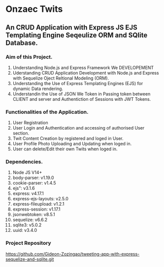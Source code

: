 # Onzaec Twits

## An CRUD Application with Express JS EJS Templating Engine Seqeulize ORM and SQlite Database.

### Aim of this Project.
 1. Understanding  Node.js and Express Framework We DEVELOPEMENT
 2. Uderstanding  CRUD Application Development with Node.js and Express with Sequelize Oject Reltional Modeling (ORM).
 3. Understanding the Use of Express Templating Engines (EJS)  for dynamic Data rendering.
 4. Understandin the Use of JSON We Token in Passing token between CLIENT and server and Authentiction of Sessions with JWT Tokens.

### Functionalities of the Application.
 1. User Registration
 2. User Login and Authentication and accessing of authorised User section.
 3. Twit Content Creation by registered and loged in User.
 4. User Profile Photo Uploading and Updating when loged in.
 5. User can delete/Edit their own Twits when loged in.

### Dependencies.
  1.  Node JS V14+
  2.  body-parser: v1.19.0
  3.  cookie-parser: v1.4.5
  5.  ejs": v3.1.6
  6.  express: v4.17.1
  7.  express-ejs-layouts: v2.5.0
  8.  express-fileupload: v1.2.1
  9.  express-session: v1.17.1
  10. jsonwebtoken: v8.5.1
  11. sequelize: v6.6.2
  14. sqlite3: v5.0.2
  15. uuid: v3.4.0

### Project Repository
  https://github.com/Gideon-Zozingao/tweeting-app-with-express-sequelize-and-sqlite.git


